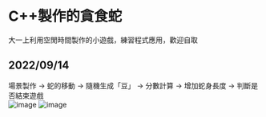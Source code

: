 # C++製作的貪食蛇
大一上利用空閒時間製作的小遊戲，練習程式應用，歡迎自取
## 2022/09/14
場景製作 → 蛇的移動 → 隨機生成「豆」 → 分數計算 → 增加蛇身長度 → 判斷是否結束遊戲 <br>
![image](https://user-images.githubusercontent.com/75311991/190166044-ce2857da-5abb-4103-854b-9e93a04c7fa0.png)
![image](https://user-images.githubusercontent.com/75311991/190166203-260e9cb5-458f-4a91-9610-1333c2db9577.png)
